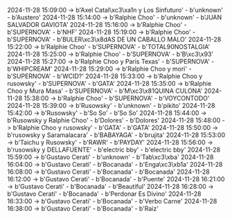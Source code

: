 2024-11-28 15:09:00 -> b'Axel Catal\xc3\xa1n y Los Sinfuturo' - b'unknown' - b'Austero'
2024-11-28 15:14:00 -> b'Ralphie Choo' - b'unknown' - b'JUAN SALVADOR GAVIOTA'
2024-11-28 15:16:00 -> b'Ralphie Choo' - b'SUPERNOVA' - b'NHF'
2024-11-28 15:19:00 -> b'Ralphie Choo' - b'SUPERNOVA' - b'BULER\xc3\x8dAS DE UN CABALLO MALO'
2024-11-28 15:22:00 -> b'Ralphie Choo' - b'SUPERNOVA' - b'TOTAL90NOSTALGIA'
2024-11-28 15:25:00 -> b'Ralphie Choo' - b'SUPERNOVA' - b'B\xc3\x93'
2024-11-28 15:27:00 -> b'Ralphie Choo y Paris Texas' - b'SUPERNOVA' - b'WHIPCREAM'
2024-11-28 15:29:00 -> b'Ralphie Choo y mori' - b'SUPERNOVA' - b'WCID?'
2024-11-28 15:33:00 -> b'Ralphie Choo y rusowsky' - b'SUPERNOVA' - b'GATA'
2024-11-28 15:35:00 -> b'Ralphie Choo y Mura Masa' - b'SUPERNOVA' - b'M\xc3\x81QUINA CULONA'
2024-11-28 15:38:00 -> b'Ralphie Choo' - b'SUPERNOVA' - b'VOYCONTODO'
2024-11-28 15:39:00 -> b'Rusowsky' - b'unknown' - b'pikito'
2024-11-28 15:42:00 -> b'Rusowsky' - b'So So' - b'So So'
2024-11-28 15:44:00 -> b'Rusowsky y Ralphie Choo' - b'Dolores' - b'Dolores'
2024-11-28 15:48:00 -> b'Ralphie Choo y rusowsky' - b'GATA' - b'GATA'
2024-11-28 15:50:00 -> b'rusowsky y Saramalacara' - b'BABAYAGA' - b'brujita'
2024-11-28 15:53:00 -> b'Taichu y Rusowsky' - b'RAWR' - b'PAYDAY'
2024-11-28 15:56:00 -> b'rusowsky y DELLAFUENTE' - b'electric bby' - b'electric bby'
2024-11-28 15:59:00 -> b'Gustavo Cerati' - b'unknown' - b'Tab\xc3\xba'
2024-11-28 16:04:00 -> b'Gustavo Cerati' - b'Bocanada' - b'Enga\xc3\xb1a'
2024-11-28 16:08:00 -> b'Gustavo Cerati' - b'Bocanada' - b'Bocanada'
2024-11-28 16:12:00 -> b'Gustavo Cerati' - b'Bocanada' - b'Puente'
2024-11-28 16:21:00 -> b'Gustavo Cerati' - b'Bocanada' - b'Beautiful'
2024-11-28 16:28:00 -> b'Gustavo Cerati' - b'Bocanada' - b'Perdonar Es Divino'
2024-11-28 16:33:00 -> b'Gustavo Cerati' - b'Bocanada' - b'Verbo Carne'
2024-11-28 16:38:00 -> b'Gustavo Cerati' - b'Bocanada' - b'Raiz'
